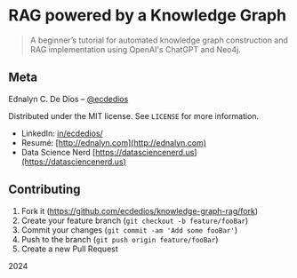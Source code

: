 # RAG powered by a Knowledge Graph
> A beginner’s tutorial for automated knowledge graph construction and RAG implementation using OpenAI's ChatGPT and Neo4j.


## Meta

Ednalyn C. De Dios – [@ecdedios](https://github.com/ecdedios)

Distributed under the MIT license. See ``LICENSE`` for more information.

- LinkedIn: [in/ecdedios/](https://www.linkedin.com/in/ecdedios/)
- Resumé: [http://ednalyn.com](http://ednalyn.com)
- Data Science Nerd [https://datasciencenerd.us](https://datasciencenerd.us)

## Contributing

1. Fork it (<https://github.com/ecdedios/knowledge-graph-rag/fork>)
2. Create your feature branch (`git checkout -b feature/fooBar`)
3. Commit your changes (`git commit -am 'Add some fooBar'`)
4. Push to the branch (`git push origin feature/fooBar`)
5. Create a new Pull Request

2024